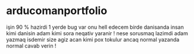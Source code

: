 # arducomanportfolio
işin 90 % hazirdi 1 yerde bug var onu hell edecem birde danisanda insan kimi danisin adam kimi sora neqativ yaranir !
nese sorusmaq lazimdi adam yazmaq isdemir size agiz acan kimi pox tokulur ancaq normal yazanda normal cavab verin !
